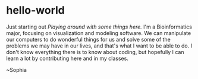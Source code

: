 # hello-world
Just starting out
<i>Playing around with some things here.</i>
I'm a Bioinformatics major, focusing on visualization and modeling software. We can manipulate our computers to do wonderful things for us and solve some of the problems we may have in our lives, and that's what I want to be able to do.
I don't know everything there is to know about coding, but hopefully I can learn a lot by contributing here and in my classes.

~Sophia

